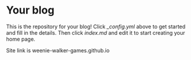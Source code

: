 # Your blog

This is the repository for your blog! Click *_config.yml* above to get started and fill in the details. Then click *index.md* and edit it to start creating your home page.

Site link is  weenie-walker-games.github.io

